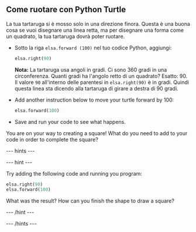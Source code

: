 ## Come ruotare con Python Turtle

La tua tartaruga si è mosso solo in una direzione finora. Questa è una buona cosa se vuoi disegnare una linea retta, ma per disegnare una forma come un quadrato, la tua tartaruga dovrà poter ruotare.

- Sotto la riga `elsa.forward (100)` nel tuo codice Python, aggiungi:
    
    ```python
    elsa.right(90)
    ```
    
    **Nota:** La tartaruga usa angoli in gradi. Ci sono 360 gradi in una circonferenza. Quanti gradi ha l'angolo retto di un quadrato? Esatto: 90. Il valore `90` all'interno delle parentesi in `elsa.right(90)` è in gradi. Quindi questa linea sta dicendo alla tartaruga di girare a destra di 90 gradi.

- Add another instruction below to move your turtle forward by 100:
    
    ```python
    elsa.forward(100)
    ```

- Save and run your code to see what happens.

You are on your way to creating a square! What do you need to add to your code in order to complete the square?

\--- hints \---

\--- hint \---

Try adding the following code and running you program:

```python
elsa.right(90)
elsa.forward(100)
```

What was the result? How can you finish the shape to draw a square?

\--- /hint \---

\--- /hints \---